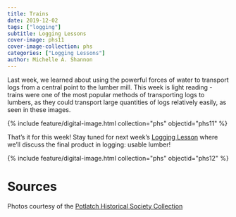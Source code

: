 ```yaml
---
title: Trains
date: 2019-12-02
tags: ["logging"]
subtitle: Logging Lessons
cover-image: phs11
cover-image-collection: phs
categories: ["Logging Lessons"]
author: Michelle A. Shannon
---
```


Last week, we learned about using the powerful forces of water to transport logs from a central point to the lumber mill. This week is light reading - trains were one of the most popular methods of transporting logs to lumbers, as they could transport large quantities of logs relatively easily, as seen in these images.

{% include feature/digital-image.html collection="phs" objectid="phs11" %}

That’s it for this week! Stay tuned for next week’s [Logging Lesson](https://harvester.lib.uidaho.edu/series/logginglessons.html) where we’ll discuss the final product in logging: usable lumber!

{% include feature/digital-image.html collection="phs" objectid="phs12" %}

# Sources

Photos courtesy of the [Potlatch Historical Society Collection](https://www.lib.uidaho.edu/digital/phs/)